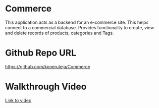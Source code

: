 # Commerce
This application acts as a backend for an e-commerce site. This helps connect to a commercial database. Provides functionality to create, view and delete records of products, categories and Tags.

# Github Repo URL
https://github.com/koneruteja/Commerce

# Walkthrough Video
[Link to video]( )    